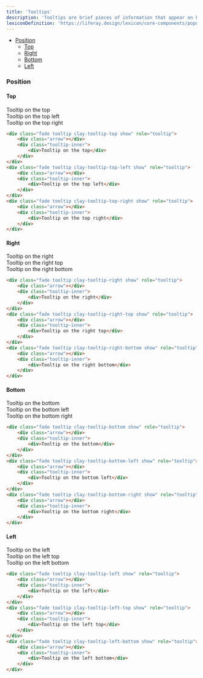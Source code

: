 ```yaml
---
title: 'Tooltips'
description: 'Tooltips are brief pieces of information that appear on hover state over an element to clarify its meaning or use for the user.'
lexiconDefinition: 'https://liferay.design/lexicon/core-components/popovers-tooltips/'
---
```


<div class="nav-toc-absolute">
<div class="nav-toc">

-   [Position](#position)
    -   [Top](#top)
    -   [Right](#right)
    -   [Bottom](#bottom)
    -   [Left](#left)

</div>
</div>

### Position

#### Top

<div class="sheet-example">
    <div class="clay-site-tooltip-display">
        <div class="fade tooltip clay-tooltip-top show" role="tooltip">
            <div class="arrow"></div>
            <div class="tooltip-inner">
                <div>Tooltip on the top</div>
            </div>
        </div>
        <div class="fade tooltip clay-tooltip-top-left show" role="tooltip">
            <div class="arrow"></div>
            <div class="tooltip-inner">
                <div>Tooltip on the top left</div>
            </div>
        </div>
        <div class="fade tooltip clay-tooltip-top-right show" role="tooltip">
            <div class="arrow"></div>
            <div class="tooltip-inner">
                <div>Tooltip on the top right</div>
            </div>
        </div>
    </div>
</div>

```html
<div class="fade tooltip clay-tooltip-top show" role="tooltip">
	<div class="arrow"></div>
	<div class="tooltip-inner">
		<div>Tooltip on the top</div>
	</div>
</div>
<div class="fade tooltip clay-tooltip-top-left show" role="tooltip">
	<div class="arrow"></div>
	<div class="tooltip-inner">
		<div>Tooltip on the top left</div>
	</div>
</div>
<div class="fade tooltip clay-tooltip-top-right show" role="tooltip">
	<div class="arrow"></div>
	<div class="tooltip-inner">
		<div>Tooltip on the top right</div>
	</div>
</div>
```

#### Right

<div class="sheet-example">
    <div class="clay-site-tooltip-display">
        <div class="fade tooltip clay-tooltip-right show" role="tooltip">
            <div class="arrow"></div>
            <div class="tooltip-inner">
                <div>Tooltip on the right</div>
            </div>
        </div>
        <div class="fade tooltip clay-tooltip-right-top show" role="tooltip">
            <div class="arrow"></div>
            <div class="tooltip-inner">
                <div>Tooltip on the right top</div>
            </div>
        </div>
        <div class="fade tooltip clay-tooltip-right-bottom show" role="tooltip">
            <div class="arrow"></div>
            <div class="tooltip-inner">
                <div>Tooltip on the right bottom</div>
            </div>
        </div>
    </div>
</div>

```html
<div class="fade tooltip clay-tooltip-right show" role="tooltip">
	<div class="arrow"></div>
	<div class="tooltip-inner">
		<div>Tooltip on the right</div>
	</div>
</div>
<div class="fade tooltip clay-tooltip-right-top show" role="tooltip">
	<div class="arrow"></div>
	<div class="tooltip-inner">
		<div>Tooltip on the right top</div>
	</div>
</div>
<div class="fade tooltip clay-tooltip-right-bottom show" role="tooltip">
	<div class="arrow"></div>
	<div class="tooltip-inner">
		<div>Tooltip on the right bottom</div>
	</div>
</div>
```

#### Bottom

<div class="sheet-example">
    <div class="clay-site-tooltip-display">
        <div class="fade tooltip clay-tooltip-bottom show" role="tooltip">
            <div class="arrow"></div>
            <div class="tooltip-inner">
                <div>Tooltip on the bottom</div>
            </div>
        </div>
        <div class="fade tooltip clay-tooltip-bottom-left show" role="tooltip">
            <div class="arrow"></div>
            <div class="tooltip-inner">
                <div>Tooltip on the bottom left</div>
            </div>
        </div>
        <div class="fade tooltip clay-tooltip-bottom-right show" role="tooltip">
            <div class="arrow"></div>
            <div class="tooltip-inner">
                <div>Tooltip on the bottom right</div>
            </div>
        </div>
    </div>
</div>

```html
<div class="fade tooltip clay-tooltip-bottom show" role="tooltip">
	<div class="arrow"></div>
	<div class="tooltip-inner">
		<div>Tooltip on the bottom</div>
	</div>
</div>
<div class="fade tooltip clay-tooltip-bottom-left show" role="tooltip">
	<div class="arrow"></div>
	<div class="tooltip-inner">
		<div>Tooltip on the bottom left</div>
	</div>
</div>
<div class="fade tooltip clay-tooltip-bottom-right show" role="tooltip">
	<div class="arrow"></div>
	<div class="tooltip-inner">
		<div>Tooltip on the bottom right</div>
	</div>
</div>
```

#### Left

<div class="sheet-example">
    <div class="clay-site-tooltip-display">
        <div class="fade tooltip clay-tooltip-left show" role="tooltip">
            <div class="arrow"></div>
            <div class="tooltip-inner">
                <div>Tooltip on the left</div>
            </div>
        </div>
        <div class="fade tooltip clay-tooltip-left-top show" role="tooltip">
            <div class="arrow"></div>
            <div class="tooltip-inner">
                <div>Tooltip on the left top</div>
            </div>
        </div>
        <div class="fade tooltip clay-tooltip-left-bottom show" role="tooltip">
            <div class="arrow"></div>
            <div class="tooltip-inner">
                <div>Tooltip on the left bottom</div>
            </div>
        </div>
    </div>
</div>

```html
<div class="fade tooltip clay-tooltip-left show" role="tooltip">
	<div class="arrow"></div>
	<div class="tooltip-inner">
		<div>Tooltip on the left</div>
	</div>
</div>
<div class="fade tooltip clay-tooltip-left-top show" role="tooltip">
	<div class="arrow"></div>
	<div class="tooltip-inner">
		<div>Tooltip on the left top</div>
	</div>
</div>
<div class="fade tooltip clay-tooltip-left-bottom show" role="tooltip">
	<div class="arrow"></div>
	<div class="tooltip-inner">
		<div>Tooltip on the left bottom</div>
	</div>
</div>
```
